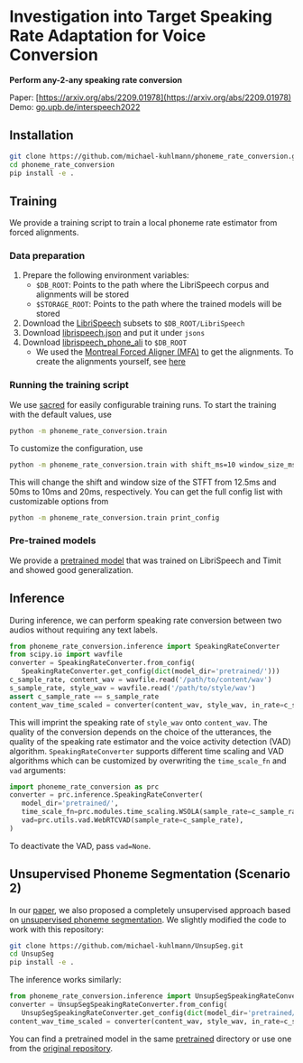 # Investigation into Target Speaking Rate Adaptation for Voice Conversion

**Perform any-2-any speaking rate conversion**

Paper: [https://arxiv.org/abs/2209.01978](https://arxiv.org/abs/2209.01978)  
Demo: [go.upb.de/interspeech2022](https://groups.uni-paderborn.de/nt/interspeech2022_vc/index.html)

## Installation
```bash
git clone https://github.com/michael-kuhlmann/phoneme_rate_conversion.git
cd phoneme_rate_conversion
pip install -e .
```

## Training
We provide a training script to train a local phoneme rate estimator from forced alignments.

### Data preparation
1. Prepare the following environment variables:
   - `$DB_ROOT`: Points to the path where the LibriSpeech corpus and alignments will be stored
    - `$STORAGE_ROOT`: Points to the path where the trained models will be stored
2. Download the [LibriSpeech](https://www.openslr.org/12/) subsets to `$DB_ROOT/LibriSpeech`
3. Download [librispeech.json](https://uni-paderborn.sciebo.de/s/f6xCGx1R4lXO24c) and put it under `jsons`
4. Download [librispeech_phone_ali](https://uni-paderborn.sciebo.de/s/f6xCGx1R4lXO24c) to `$DB_ROOT`
    - We used the [Montreal Forced Aligner (MFA)](https://github.com/MontrealCorpusTools/Montreal-Forced-Aligner) to 
      get the alignments. To create the alignments yourself, see [here](https://montreal-forced-aligner.readthedocs.io/en/latest/first_steps/index.html#first-steps-align-pretrained)

### Running the training script
We use [sacred](https://github.com/IDSIA/sacred) for easily configurable training runs. To start the training with the 
default values, use
```bash
python -m phoneme_rate_conversion.train
```
To customize the configuration, use
```bash
python -m phoneme_rate_conversion.train with shift_ms=10 window_size_ms=20
```
This will change the shift and window size of the STFT from 12.5ms and 50ms to 10ms and 20ms, respectively. You can get
the full config list with customizable options from
```bash
python -m phoneme_rate_conversion.train print_config
```

### Pre-trained models
We provide a [pretrained model](https://uni-paderborn.sciebo.de/s/f6xCGx1R4lXO24c) that was trained on LibriSpeech and 
Timit and showed good generalization.

## Inference
During inference, we can perform speaking rate conversion between two audios without requiring any text labels.

```python
from phoneme_rate_conversion.inference import SpeakingRateConverter
from scipy.io import wavfile
converter = SpeakingRateConverter.from_config(
   SpeakingRateConverter.get_config(dict(model_dir='pretrained/')))
c_sample_rate, content_wav = wavfile.read('/path/to/content/wav')
s_sample_rate, style_wav = wavfile.read('/path/to/style/wav')
assert c_sample_rate == s_sample_rate
content_wav_time_scaled = converter(content_wav, style_wav, in_rate=c_sample_rate)
```
This will imprint the speaking rate of `style_wav` onto `content_wav`. The quality of the conversion depends on the 
choice of the utterances, the quality of the speaking rate estimator and the voice activity detection (VAD) algorithm. 
`SpeakingRateConverter` supports different time scaling and VAD algorithms which can be customized by overwriting the
`time_scale_fn` and `vad` arguments:
```python
import phoneme_rate_conversion as prc
converter = prc.inference.SpeakingRateConverter(
   model_dir='pretrained/',
   time_scale_fn=prc.modules.time_scaling.WSOLA(sample_rate=c_sample_rate),
   vad=prc.utils.vad.WebRTCVAD(sample_rate=c_sample_rate),
)
```
To deactivate the VAD, pass `vad=None`.

## Unsupervised Phoneme Segmentation (Scenario 2)
In our [paper](https://arxiv.org/abs/2209.01978), we also proposed a completely unsupervised approach based on [unsupervised phoneme segmentation](https://github.com/felixkreuk/UnsupSeg).
We slightly modified the code to work with this repository:
```bash
git clone https://github.com/michael-kuhlmann/UnsupSeg.git
cd UnsupSeg
pip install -e .
```
The inference works similarly:
```python
from phoneme_rate_conversion.inference import UnsupSegSpeakingRateConverter
converter = UnsupSegSpeakingRateConverter.from_config(
   UnsupSegSpeakingRateConverter.get_config(dict(model_dir='pretrained/')))
content_wav_time_scaled = converter(content_wav, style_wav, in_rate=c_sample_rate)
```
You can find a pretrained model in the same [pretrained](https://uni-paderborn.sciebo.de/s/f6xCGx1R4lXO24c) directory 
or use one from the [original repository](https://github.com/felixkreuk/UnsupSeg).
